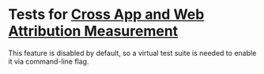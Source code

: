 # Tests for [Cross App and Web Attribution Measurement](https://github.com/WICG/attribution-reporting-api/blob/main/app_to_web.md)

This feature is disabled by default, so a virtual test suite is needed to enable
it via command-line flag.
